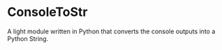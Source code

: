 # ConsoleToStr
A light module written in Python that converts the console outputs into a Python String.
